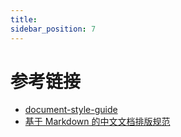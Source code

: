 ```yaml
---
title: 
sidebar_position: 7
---
```


# 参考链接

- [document-style-guide](https://github.com/ruanyf/document-style-guide)
- [基于 Markdown 的中文文档排版规范](https://zhuanlan.zhihu.com/p/144446995)
